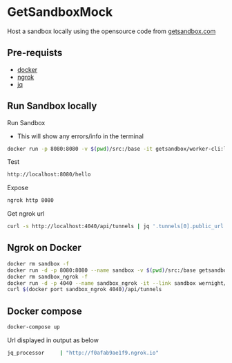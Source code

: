 # GetSandboxMock

Host a sandbox locally using the opensource code from [getsandbox.com](https://getsandbox.com/)

## Pre-requists

- [docker](https://docs.docker.com/get-docker/)
- [ngrok](https://ngrok.com/download/)
- [jq](https://stedolan.github.io/jq/)

## Run Sandbox locally

Run Sandbox

- This will show any errors/info in the terminal

```bash
docker run -p 8080:8080 -v $(pwd)/src:/base -it getsandbox/worker-cli:latest
```

Test

```bash
http://localhost:8080/hello
```

Expose

```bash
ngrok http 8080
```

Get ngrok url

```bash
curl -s http://localhost:4040/api/tunnels | jq '.tunnels[0].public_url'
```

## Ngrok on Docker

```bash
docker rm sandbox -f
docker run -d -p 8080:8080 --name sandbox -v $(pwd)/src:/base getsandbox/worker-cli:latest
docker rm sandbox_ngrok -f
docker run -d -p 4040 --name sandbox_ngrok -it --link sandbox wernight/ngrok ngrok http sandbox:8080
curl $(docker port sandbox_ngrok 4040)/api/tunnels
```

## Docker compose

```bash
docker-compose up
```

Url displayed in output as below

```bash
jq_processor     | "http://f0afab9ae1f9.ngrok.io"
```
